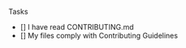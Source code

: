 <!--- Describe your changes -->

Tasks

- [] I have read CONTRIBUTING.md
- [] My files comply with Contributing Guidelines